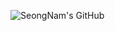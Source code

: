![SeongNam's GitHub](https://capsule-render.vercel.app/api?type=waving&color=auto&height=200&section=header&text=SeongNam's%20GitHub&fontSize=90)
